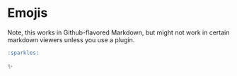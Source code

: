# Emojis

Note, this works in Github-flavored Markdown, but might not work in certain markdown viewers unless you use a plugin.

```markdown
:sparkles:
```

:sparkles:
